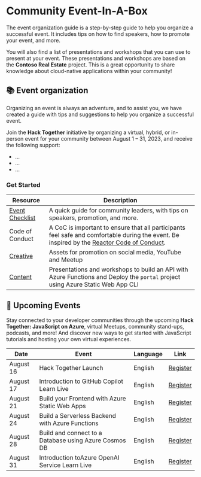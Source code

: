 # Community Event-In-A-Box

The event organization guide is a step-by-step guide to help you organize a successful event. It includes tips on how to find speakers, how to promote your event, and more.

You will also find a list of presentations and workshops that you can use to present at your event. These presentations and workshops are based on the **Contoso Real Estate** project. This is a great opportunity to share knowledge about cloud-native applications within your community!

## 📚 Event organization
Organizing an event is always an adventure, and to assist you, we have created a guide with tips and suggestions to help you organize a successful event.

Join the **Hack Together** initiative by organizing a virtual, hybrid, or in-person event for your community between August 1 – 31, 2023, and receive the following support:

* ...
* ...
* ...

### Get Started

| Resource      | Description |
| ----------- | ----------- |
| [Event Checklist](event-checklist.md)      | A quick guide for community leaders, with tips on speakers, promotion, and more. |
| Code of Conduct   | A CoC is important to ensure that all participants feel safe and comfortable during the event. Be inspired by the [Reactor Code of Conduct](https://developer.microsoft.com/en-us/reactor/CodeOfConduct/).       |
| [Creative](#)   | Assets for promotion on social media, YouTube and Meetup      |
| [Content](#)   | Presentations and workshops to build an API with Azure Functions and Deploy the `portal` project using Azure Static Web App CLI      |


## 📅 Upcoming Events
Stay connected to your developer communities through the upcoming **Hack Together: JavaScript on Azure**, virtual Meetups, community stand-ups, podcasts, and more! And discover new ways to get started with JavaScript tutorials and hosting your own virtual experiences.

| Date      | Event | Language | Link |
| ----------- | ----------- | ----------- | ----------- |
| August 16 | Hack Together Launch | English | [Register](https://developer.microsoft.com/pt-br/reactor/events/20275/?WT.mc_id=academic-101248-cyzanon) |
| August 17 | Introduction to GitHub Copilot Learn Live | English | [Register](https://developer.microsoft.com/pt-br/reactor/events/20321/?WT.mc_id=academic-101248-cyzanon) |
| August 21 | Build your Frontend with Azure Static Web Apps | English | [Register](https://developer.microsoft.com/pt-br/reactor/events/20276/?WT.mc_id=academic-101248-cyzanon) |
| August 24 | Build a Serverless Backend with Azure Functions | English | [Register](https://developer.microsoft.com/pt-br/reactor/events/20277/?WT.mc_id=academic-101248-cyzanon) |
| August 28 | Build and connect to a Database using Azure Cosmos DB | English | [Register](https://developer.microsoft.com/pt-br/reactor/events/20278/?WT.mc_id=academic-101248-cyzanon) |
| August 31 | Introduction toAzure OpenAI Service Learn Live | English | [Register](https://developer.microsoft.com/pt-br/reactor/events/20322/?WT.mc_id=academic-101248-cyzanon) |
